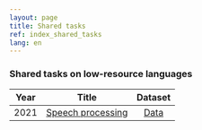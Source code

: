 ```yaml
---
layout: page
title: Shared tasks
ref: index_shared_tasks
lang: en
---
```


### Shared tasks on low-resource languages

|Year| Title                                                                         | Dataset                               |
|---| -------------                                                                    | :---------------:                          |
|2021| [Speech processing](asr2021.html) | [Data](../data/index_data_asr.html) |